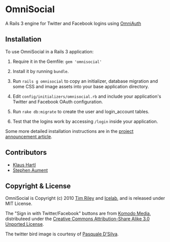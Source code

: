 # OmniSocial

A Rails 3 engine for Twitter and Facebook logins using [OmniAuth](http://github.com/intridea/omniauth)

## Installation

To use OmniSocial in a Rails 3 application:

1. Require it in the Gemfile: `gem 'omnisocial'`

2. Install it by running `bundle`.

3. Run `rails g omnisocial` to copy an initializer, database migration and some CSS and image assets into your base application directory.

4. Edit `config/initializers/omnisocial.rb` and include your application's Twitter and Facebook OAuth configuration.

5. Run `rake db:migrate` to create the user and login_account tables.

6. Test that the logins work by accessing `/login` inside your application.

Some more detailed installation instructions are in the [project announcement article](http://icelab.com.au/articles/welcome-to-the-omnisocial/).

## Contributors

* [Klaus Hartl](http://github.com/carhartl)
* [Stephen Aument](http://github.com/stephenaument)

## Copyright & License

OmniSocial is Copyright (c) 2010 [Tim Riley](http://openmonkey.com/) and [Icelab](http://icelab.com.au/), and is released under MIT License.

The "Sign in with Twitter/Facebook" buttons are from [Komodo Media](http://www.komodomedia.com/blog/2009/05/sign-in-with-twitter-and-facebook-buttons/), distributeed under the [Creative Commons Attribution-Share Alike 3.0 Unported License](http://creativecommons.org/licenses/by-sa/3.0/).

The twitter bird image is courtesy of [Pasquale D’Silva](http://wefunction.com/2008/07/freebie-twitter-icons-illustration/).


